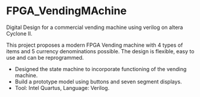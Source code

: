 # FPGA_VendingMAchine
Digital Design for a commercial vending machine using verilog on altera Cyclone II.


This project proposes a modern FPGA Vending machine with 4 types of items and 5 currency denominations possible. The design is flexible, easy to use and can be reprogrammed.

- Designed the state machine to incorporate functioning of the vending machine.
- Build a prototype model using buttons and seven segment displays.
- Tool: Intel Quartus, Language: Verilog.
